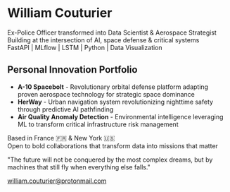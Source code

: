 #  William Couturier

Ex-Police Officer transformed into Data Scientist & Aerospace Strategist  
Building at the intersection of AI, space defense & critical systems  
FastAPI | MLflow | LSTM | Python | Data Visualization  

## Personal Innovation Portfolio
-  **A-10 Spacebolt** - Revolutionary orbital defense platform adapting proven aerospace technology for strategic space dominance
-  **HerWay** - Urban navigation system revolutionizing nighttime safety through predictive AI pathfinding
-  **Air Quality Anomaly Detection** - Environmental intelligence leveraging ML to transform critical infrastructure risk management

 Based in France 🇫🇷 & New York 🇺🇸  
 Open to bold collaborations that transform data into missions that matter

"The future will not be conquered by the most complex dreams, but by machines that still fly when everything else falls."

william.couturier@protonmail.com
